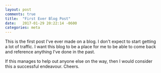 ```yaml
---
layout: post
comments: true
title:  "First Ever Blog Post"
date:   2017-01-29 20:22:14 -0600
categories: meta
---
```


This is the first post I've ever made on a blog. I don't expect to start getting
a lot of traffic. I want this blog to be a place for me to be able to come back 
and reference anything I've done in the past.

If this manages to help out anyone else on the way, then I would consider this a
successful endeavour. Cheers.

